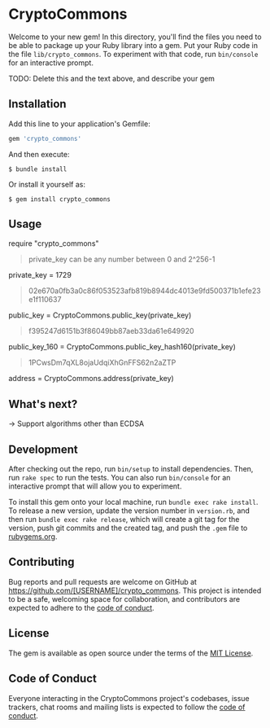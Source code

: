 # CryptoCommons

Welcome to your new gem! In this directory, you'll find the files you need to be able to package up your Ruby library into a gem. Put your Ruby code in the file `lib/crypto_commons`. To experiment with that code, run `bin/console` for an interactive prompt.

TODO: Delete this and the text above, and describe your gem

## Installation

Add this line to your application's Gemfile:

```ruby
gem 'crypto_commons'
```

And then execute:

    $ bundle install

Or install it yourself as:

    $ gem install crypto_commons

## Usage

require "crypto_commons"
> private_key can be any number between 0 and 2^256-1

private_key = 1729

> 02e670a0fb3a0c86f053523afb819b8944dc4013e9fd500371b1efe23e1f110637

public_key = CryptoCommons.public_key(private_key)

> f395247d6151b3f86049bb87aeb33da61e649920

public_key_160 = CryptoCommons.public_key_hash160(private_key)

> 1PCwsDm7qXL8ojaUdqiXhGnFFS62n2aZTP

address = CryptoCommons.address(private_key)

## What's next?

-> Support algorithms other than ECDSA

## Development

After checking out the repo, run `bin/setup` to install dependencies. Then, run `rake spec` to run the tests. You can also run `bin/console` for an interactive prompt that will allow you to experiment.

To install this gem onto your local machine, run `bundle exec rake install`. To release a new version, update the version number in `version.rb`, and then run `bundle exec rake release`, which will create a git tag for the version, push git commits and the created tag, and push the `.gem` file to [rubygems.org](https://rubygems.org).

## Contributing

Bug reports and pull requests are welcome on GitHub at https://github.com/[USERNAME]/crypto_commons. This project is intended to be a safe, welcoming space for collaboration, and contributors are expected to adhere to the [code of conduct](https://github.com/[USERNAME]/crypto_commons/blob/master/CODE_OF_CONDUCT.md).

## License

The gem is available as open source under the terms of the [MIT License](https://opensource.org/licenses/MIT).

## Code of Conduct

Everyone interacting in the CryptoCommons project's codebases, issue trackers, chat rooms and mailing lists is expected to follow the [code of conduct](https://github.com/[USERNAME]/crypto_commons/blob/master/CODE_OF_CONDUCT.md).
